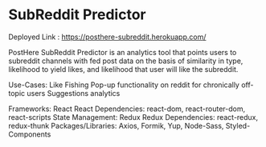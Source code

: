 # SubReddit Predictor
Deployed Link : https://posthere-subreddit.herokuapp.com/

PostHere SubReddit Predictor is an analytics tool that points users to subreddit channels with fed post data on the basis of similarity in type, likelihood to yield likes, and likelihood that user will like the subreddit. 

Use-Cases: 
	Like Fishing
	Pop-up functionality on reddit for chronically off-topic users
	Suggestions analytics
	
Frameworks: React
	React Dependencies: react-dom, react-router-dom, react-scripts
State Management: Redux
	Redux Dependencies: react-redux, redux-thunk
Packages/Libraries: Axios, Formik, Yup, Node-Sass, Styled-Components
